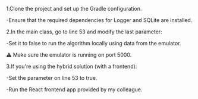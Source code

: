 1.Clone the project and set up the Gradle configuration.

-Ensure that the required dependencies for Logger and SQLite are installed.

2.In the main class, go to line 53 and modify the last parameter:

-Set it to false to run the algorithm locally using data from the emulator.

⚠️ Make sure the emulator is running on port 5000.

3.If you're using the hybrid solution (with a frontend):

-Set the parameter on line 53 to true.

-Run the React frontend app provided by my colleague.
